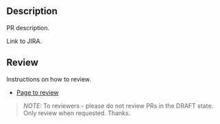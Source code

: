 ## Description

PR description.

Link to JIRA.

## Review

Instructions on how to review.

* [Page to review](some_link)

> *NOTE:* To reviewers - please do not review PRs in the DRAFT state. Only review when requested. Thanks. 
